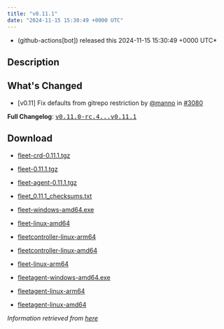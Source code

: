 ```yaml
---
title: "v0.11.1"
date: "2024-11-15 15:30:49 +0000 UTC"
---
```



* (github-actions[bot]) released this 2024-11-15 15:30:49 +0000 UTC*



## Description


<h2>What's Changed</h2>
<ul>
<li>[v0.11] Fix defaults from gitrepo restriction by <a class="user-mention notranslate" data-hovercard-type="user" data-hovercard-url="/users/manno/hovercard" data-octo-click="hovercard-link-click" data-octo-dimensions="link_type:self" href="https://github.com/manno">@manno</a> in <a class="issue-link js-issue-link" data-error-text="Failed to load title" data-id="2658748006" data-permission-text="Title is private" data-url="https://github.com/rancher/fleet/issues/3080" data-hovercard-type="pull_request" data-hovercard-url="/rancher/fleet/pull/3080/hovercard" href="https://github.com/rancher/fleet/pull/3080">#3080</a></li>
</ul>
<p><strong>Full Changelog</strong>: <a class="commit-link" href="https://github.com/rancher/fleet/compare/v0.11.0-rc.4...v0.11.1"><tt>v0.11.0-rc.4...v0.11.1</tt></a></p>



## Download


* [fleet-crd-0.11.1.tgz](https://github.com/rancher/fleet/releases/download/v0.11.1/fleet-crd-0.11.1.tgz)

* [fleet-0.11.1.tgz](https://github.com/rancher/fleet/releases/download/v0.11.1/fleet-0.11.1.tgz)

* [fleet-agent-0.11.1.tgz](https://github.com/rancher/fleet/releases/download/v0.11.1/fleet-agent-0.11.1.tgz)

* [fleet_0.11.1_checksums.txt](https://github.com/rancher/fleet/releases/download/v0.11.1/fleet_0.11.1_checksums.txt)

* [fleet-windows-amd64.exe](https://github.com/rancher/fleet/releases/download/v0.11.1/fleet-windows-amd64.exe)

* [fleet-linux-amd64](https://github.com/rancher/fleet/releases/download/v0.11.1/fleet-linux-amd64)

* [fleetcontroller-linux-arm64](https://github.com/rancher/fleet/releases/download/v0.11.1/fleetcontroller-linux-arm64)

* [fleetcontroller-linux-amd64](https://github.com/rancher/fleet/releases/download/v0.11.1/fleetcontroller-linux-amd64)

* [fleet-linux-arm64](https://github.com/rancher/fleet/releases/download/v0.11.1/fleet-linux-arm64)

* [fleetagent-windows-amd64.exe](https://github.com/rancher/fleet/releases/download/v0.11.1/fleetagent-windows-amd64.exe)

* [fleetagent-linux-arm64](https://github.com/rancher/fleet/releases/download/v0.11.1/fleetagent-linux-arm64)

* [fleetagent-linux-amd64](https://github.com/rancher/fleet/releases/download/v0.11.1/fleetagent-linux-amd64)




*Information retrieved from [here](https://github.com/rancher/fleet/releases/tag/v0.11.1)*

